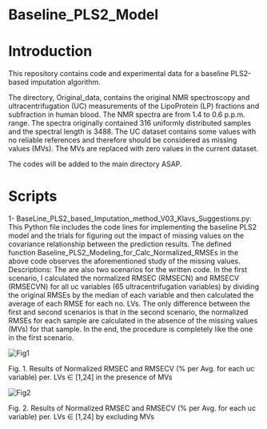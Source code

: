# Baseline_PLS2_Model

# Introduction
This repository contains code and experimental data for a baseline PLS2-based imputation algorithm.

The directory, Original_data, contains the original NMR spectroscopy and ultracentrifugation (UC) measurements of the LipoProtein (LP) fractions and subfraction in human blood. 
The NMR spectra are from 1.4 to 0.6 p.p.m. range. The spectra originally contained 316 uniformly distributed samples and the spectral length is 3488. The UC dataset contains some values with no reliable references and therefore should be considered as missing values (MVs). The MVs are replaced with zero values in the current dataset. 

The codes will be added to the main directory ASAP. 

# Scripts
1- BaseLine_PLS2_based_Imputation_method_V03_Klavs_Suggestions.py:
This Python file includes the code lines for implementing the baseline PLS2 model and the trials for figuring out the impact of missing values on the covariance relationship between the prediction results.
The defined function Baseline_PLS2_Modeling_for_Calc_Normalized_RMSEs in the above code observes the aforementioned study of the missing values. 
Descriptions: 
The are also two scenarios for the written code. In the first scenario, I calculated the normalized RMSEC (RMSECN) and RMSECV (RMSECVN) for all uc variables (65 ultracentrifugation variables) by dividing the original RMSEs by the median of each variable and then calculated the average of each RMSE for each no. LVs. 
The only difference between the first and second scenarios is that in the second scenario, the normalized RMSEs for each sample are calculated in the absence of the missing values (MVs) for that sample. In the end, the procedure is completely like the one in the first scenario.

![Fig1](https://github.com/ashkantashk/Baseline_PLS2_Model/assets/53473481/89ca87c1-12a9-4dab-abef-3caecdc5e08c)

Fig. 1. Results of Normalized RMSEC and RMSECV (% per Avg. for each uc variable) per. LVs ∈ [1,24] in the presence of MVs 

![Fig2](https://github.com/ashkantashk/Baseline_PLS2_Model/assets/53473481/45a92290-520e-4045-bc3b-63c2d6b6511f)

Fig. 2. Results of Normalized RMSEC and RMSECV (% per Avg. for each uc variable) per. LVs ∈ [1,24] by excluding MVs
